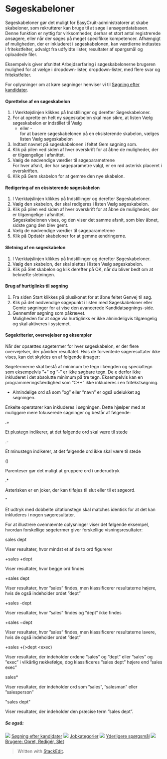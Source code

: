 # Søgeskabeloner

Søgeskabeloner gør det muligt for EasyCruit-administratorer at skabe skabeloner, som rekruttører kan bruge til at søge i ansøgerdatabasen. Denne funktion er nyttig for virksomheder, derhar et stort antal registrerede ansøgere, eller når der søges på meget specifikke kompetencer. Afhængigt af muligheden, der er inkluderet i søgeskabelonen, kan værdierne indtastes i fritekstfelter, udvalgt fra udfyldte lister, resultater af spørgsmål og oploadede filer.

Eksempelvis giver afsnittet  Arbejdserfaring  i søgeskabelonerne brugeren mulighed for at vælge i dropdown-lister, dropdown-lister, med flere svar og fritekstfelter.

For oplysninger om at køre søgninger henviser vi til  [Søgning efter kandidater](../getting-started/searching_for_candidates.htm).

#### Oprettelse af en søgeskabelon

1.  I  Værktøjslinjen  klikkes på  Indstillinger  og derefter  Søgeskabeloner.
2.  For at oprette en helt ny søgeskabelon skal man sikre, at listen  Vælg søgeskabelon  er indstillet til  Vælg  
    - eller -  
    for at basere søgeskabelonen på en eksisterende skabelon, vælges listen  Vælg søgeskabelon
3.  Indtast navnet på søgeskabelonen i feltet  Gem søgning som.
4.  Klik på pilen ved siden af hver overskrift for at åbne de muligheder, der er tilgængelige i afsnittet.
5.  Vælg de nødvendige værdier til søgeparametrene  
    For hver afsnit, der har søgeparametre valgt, er en rød asterisk placeret i overskriften.
6.  Klik på  Gem skabelon  for at gemme den nye skabelon.

#### Redigering af en eksisterende søgeskabelon

1.  I  Værktøjslinjen  klikkes på  Indstillinger  og derefter  Søgeskabeloner.
2.  Vælg den skabelon, der skal redigeres i listen  Vælg søgeskabelon.
3.  Klik på pilen ved siden af hver overskrift for at åbne de muligheder, der er tilgængelige i afsnittet.  
    Søgeskabelonen vises, og den viser det samme afsnit, som blev åbnet, sidste gang den blev gemt.
4.  Vælg de nødvendige værdier til søgeparametrene
5.  Klik på  Opdatér skabeloner  for at gemme ændringerne.

#### Sletning af en søgeskabelon

1.  I  Værktøjslinjen  klikkes på  Indstillinger  og derefter  Søgeskabeloner.
2.  Vælg den skabelon, der skal slettes i listen  Vælg søgeskabelon.
3.  Klik på  Slet skabelon  og klik derefter på  OK, når du bliver bedt om at bekræfte sletningen.

#### Brug af hurtiglinks til søgning

1.  Fra siden  Start  klikkes på plusikonet for at åbne feltet  Genvej til søg.
2.  Klik på det nødvendige søgepunkt i listen med  Søgeskabeloner  eller  Gemte søgninger  for at vise den avancerede  Kandidatsøgnings-side.
3.  Gennemfør søgning som påkrævet.  
    Muligheden for at søge via hurtiglinks er ikke almindeligvis tilgængelig og skal aktiveres i systemet.

#### Søgekriterier, overvejelser og eksempler

Når der opsættes søgetermer for hver søgeskabelon, er der flere overvejelser, der påvirker resultatet. Hvis de forventede søgeresultater ikke vises, kan det skyldes en af følgende årsager:

Søgetermerne skal bestå af minimum tre tegn i længden og specialtegn som eksempelvis ”+” og ”-” er ikke søgbare tegn. De e derfor ikke inkluderet i det absolutte minimum på tre tegn. Eksempelvis kan en programmeringsfærdighed som ”C++” ikke inkluderes i en fritekstsøgning.

-   Almindelige ord så som ”og” eller ”navn” er også udelukket ag søgningen.

Enkelte operatører kan inkluderes i søgningen. Dette hjælper med at muliggøre mere fokuserede søgninger og består af følgende:

.+

Et plustegn indikerer, at det følgende ord skal være til stede

.-

Et minustegn indikerer, at det følgende ord ikke skal være til stede

()

Parenteser gør det muligt at gruppere ord i underudtryk

.*

Asterisken er en joker, der kan tilføjes til slut eller til et søgeord.

"

Et udtryk med dobbelte citationstegn skal matches identisk for at det kan inkluderes i nogen søgeresultater.

For at illustrere ovennævnte oplysninger viser det følgende eksempel, hvordan forskellige søgetermer giver forskellige visningsresultater:

sales dept

Viser resultater, hvor mindst et af de to ord figurerer

+sales +dept

Viser resultater, hvor begge ord findes

+sales dept

Viser resultater, hvor ”sales” findes, men klassificerer resultaterne højere, hvis de også indeholder ordet ”dept”

+sales -dept

Viser resultater, hvor ”sales” findes og ”dept” ikke findes

+sales ~dept

Viser resultater, hvor ”sales” findes, men klassificerer resultaterne lavere, hvis de også indeholder ordet ”dept”

+sales +(>dept <exec)

Viser resultater, der indeholder ordene ”sales” og ”dept” eller ”sales” og ”exec” i vilkårlig rækkefølge, dog klassificeres ”sales dept” højere end ”sales exec”

sales*

Viser resultater, der indeholder ord som ”sales”, ”salesman” eller ”salesperson”

"sales dept"

Viser resultater, der indeholder den præcise term ”sales dept”.

##### Se også:

![](../Resources/Images/icon-document-link.png)  [Søgning efter kandidater](searching_for_candidates.htm)
![](../Resources/Images/icon-document-link.png)  [Jobkategorier](job_categories.htm)
![](../Resources/Images/icon-document-link.png)  [Yderligere spørgsmål](additional_questions.htm)
![](../Resources/Images/icon-document-link.png)  [Brugere: Opret, Redigér, Slet](users_create_edit_delete.htm)


> Written with [StackEdit](https://stackedit.io/).
<!--stackedit_data:
eyJoaXN0b3J5IjpbLTE2NTA1MDE2MTMsLTI0NTE3Njk5M119
-->